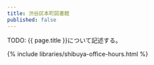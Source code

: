 ```yaml
---
title: 渋谷区本町図書館
published: false
---
```


TODO: {{ page.title }}について記述する。

{% include libraries/shibuya-office-hours.html %}
